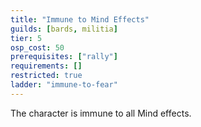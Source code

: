 ```yaml
---
title: "Immune to Mind Effects"
guilds: [bards, militia]
tier: 5
osp_cost: 50
prerequisites: ["rally"]
requirements: []
restricted: true
ladder: "immune-to-fear"
---
```

The character is immune to all Mind effects.
